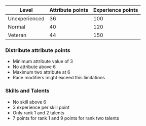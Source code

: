 
| Level | Attribute points | Experience points |
| --- | --- | --- |
| Unexperienced | 36 | 100 |
| Normal | 40 | 120 |
| Veteran | 44 | 150 |

### Distribute attribute points

 * Minimum attribute value of 3
 * No attribute above 6
 * Maximum two attribute at 6
 * Race modifiers might exceed this limitations
 
### Skills and Talents

 * No skill above 6
 * 3 experience per skill point
 * Only rank 1 and 2 talents
 * 7 points for rank 1 and 9 points for rank two talents
